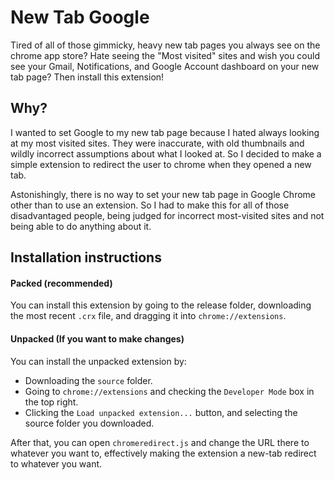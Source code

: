 # New Tab Google
Tired of all of those gimmicky, heavy new tab pages you always see on the chrome app store? Hate seeing the "Most visited" sites and wish you could see your Gmail, Notifications, and Google Account dashboard on your new tab page? Then install this extension!
## Why?
I wanted to set Google to my new tab page because I hated always looking at my most visited sites. They were inaccurate, with old thumbnails and wildly incorrect assumptions about what I looked at. So I decided to make a simple extension to redirect the user to chrome when they opened a new tab.

Astonishingly, there is no way to set your new tab page in Google Chrome other than to use an extension. So I had to make this for all of those disadvantaged people, being judged for incorrect most-visited sites and not being able to do anything about it.
## Installation instructions
#### Packed (recommended)
You can install this extension by going to the release folder, downloading the most recent `.crx` file, and dragging it into `chrome://extensions`.
#### Unpacked (If you want to make changes)
You can install the unpacked extension by:
* Downloading the `source` folder.
* Going to `chrome://extensions` and checking the `Developer Mode` box in the top right.
* Clicking the `Load unpacked extension...` button, and selecting the source folder you downloaded.

After that, you can open `chromeredirect.js` and change the URL there to whatever you want to, effectively making the extension a new-tab redirect to whatever you want.
